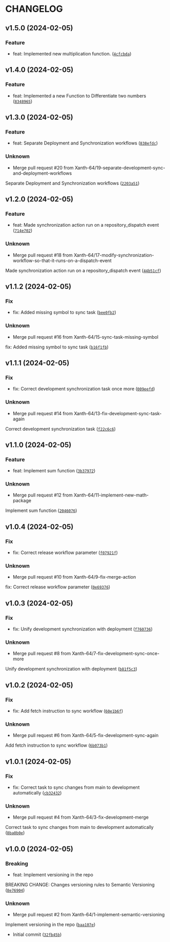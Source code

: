 # CHANGELOG



## v1.5.0 (2024-02-05)

### Feature

* feat: Implemented new multiplication function. ([`4cfcbda`](https://github.com/Xanth-64/definitive-semantic-ver/commit/4cfcbda91397cb650a1108c93a7d77581d61ce23))


## v1.4.0 (2024-02-05)

### Feature

* feat: Implemented a new Function to Differentiate two numbers ([`8348965`](https://github.com/Xanth-64/definitive-semantic-ver/commit/83489655d5624206e2b8f69f52cb554616aa0c37))


## v1.3.0 (2024-02-05)

### Feature

* feat: Separate Deployment and Synchronization workflows ([`838efdc`](https://github.com/Xanth-64/definitive-semantic-ver/commit/838efdcee9a948a74904113e6a2c607d6cb48799))

### Unknown

* Merge pull request #20 from Xanth-64/19-separate-development-sync-and-deployment-workflows

Separate Deployment and Synchronization workflows ([`2203a51`](https://github.com/Xanth-64/definitive-semantic-ver/commit/2203a51727101f369e05cd065ae78f973a5ab4f4))


## v1.2.0 (2024-02-05)

### Feature

* feat: Made synchronization action run on a repository_dispatch event ([`714e702`](https://github.com/Xanth-64/definitive-semantic-ver/commit/714e7020d4f14b33acc86a17a99d048e1f0470a9))

### Unknown

* Merge pull request #18 from Xanth-64/17-modify-synchronization-workflow-so-that-it-runs-on-a-dispatch-event

Made synchronization action run on a repository_dispatch event ([`44b51cf`](https://github.com/Xanth-64/definitive-semantic-ver/commit/44b51cf374605b2d329dbfa9cd349c1dc8a9c014))


## v1.1.2 (2024-02-05)

### Fix

* fix: Added missing symbol to sync task ([`bee0fb2`](https://github.com/Xanth-64/definitive-semantic-ver/commit/bee0fb23f0c7a10ab730f445d4ff72a48217b498))

### Unknown

* Merge pull request #16 from Xanth-64/15-sync-task-missing-symbol

fix: Added missing symbol to sync task ([`b16f1fb`](https://github.com/Xanth-64/definitive-semantic-ver/commit/b16f1fbe4740fa56a17fed62ce897c149d925f39))


## v1.1.1 (2024-02-05)

### Fix

* fix: Correct development synchronization task once more ([`009eefd`](https://github.com/Xanth-64/definitive-semantic-ver/commit/009eefd13207c73f78115849bebf872c93e28306))

### Unknown

* Merge pull request #14 from Xanth-64/13-fix-development-sync-task-again

Correct development synchronization task ([`f22c6c6`](https://github.com/Xanth-64/definitive-semantic-ver/commit/f22c6c694030c524096418f41f41431efa00d2dc))


## v1.1.0 (2024-02-05)

### Feature

* feat: Implement sum function ([`3b37972`](https://github.com/Xanth-64/definitive-semantic-ver/commit/3b3797271d668048d49c927bb59d158e658e4d9d))

### Unknown

* Merge pull request #12 from Xanth-64/11-implement-new-math-package

Implement sum function ([`2046076`](https://github.com/Xanth-64/definitive-semantic-ver/commit/204607691b6939868b6175fb58c96ae90d28a957))


## v1.0.4 (2024-02-05)

### Fix

* fix: Correct release workflow parameter ([`f07921f`](https://github.com/Xanth-64/definitive-semantic-ver/commit/f07921fb4532908ef0aaa2444e20821c8593cbe0))

### Unknown

* Merge pull request #10 from Xanth-64/9-fix-merge-action

fix: Correct release workflow parameter ([`0e69376`](https://github.com/Xanth-64/definitive-semantic-ver/commit/0e6937668c63e5550e93b102ebaf732146c3acc1))


## v1.0.3 (2024-02-05)

### Fix

* fix: Unify development synchronization with deployment ([`f760736`](https://github.com/Xanth-64/definitive-semantic-ver/commit/f760736340dca36b309820accd2a0de98fd98fa0))

### Unknown

* Merge pull request #8 from Xanth-64/7-fix-development-sync-once-more

Unify development synchronization with deployment ([`b81f5c3`](https://github.com/Xanth-64/definitive-semantic-ver/commit/b81f5c3a6d36a86ac2f84a100f75d44b9c08a126))


## v1.0.2 (2024-02-05)

### Fix

* fix: Add fetch instruction to sync workflow ([`60e1b6f`](https://github.com/Xanth-64/definitive-semantic-ver/commit/60e1b6f76fe0d74368420792fe8e770098a14f91))

### Unknown

* Merge pull request #6 from Xanth-64/5-fix-development-sync-again

Add fetch instruction to sync workflow ([`6b073b1`](https://github.com/Xanth-64/definitive-semantic-ver/commit/6b073b19abbc057c4b6a9082c7b4ba17e720da14))


## v1.0.1 (2024-02-05)

### Fix

* fix: Correct task to sync changes from main to development automatically ([`cb32432`](https://github.com/Xanth-64/definitive-semantic-ver/commit/cb324325ae911c95c3f7e4ff1c4da4f1c7fc3e02))

### Unknown

* Merge pull request #4 from Xanth-64/3-fix-development-merge

Correct task to sync changes from main to development automatically ([`8ba0b0e`](https://github.com/Xanth-64/definitive-semantic-ver/commit/8ba0b0ebee4b9ddab19bc518ff9ccfe1ef11fd4f))


## v1.0.0 (2024-02-05)

### Breaking

* feat: Implement versioning in the repo

BREAKING CHANGE: Changes versioning rules to Semantic Versioning ([`8e76904`](https://github.com/Xanth-64/definitive-semantic-ver/commit/8e7690479aceb1a3efe5ca741526012202833fd9))

### Unknown

* Merge pull request #2 from Xanth-64/1-implement-semantic-versioning

Implement versioning in the repo ([`baa107e`](https://github.com/Xanth-64/definitive-semantic-ver/commit/baa107e50da1c760115b75b794ae25a38d07dc56))

* Initial commit ([`32fb45b`](https://github.com/Xanth-64/definitive-semantic-ver/commit/32fb45bd191f08a850e1af2eebaa11eba99a52ae))
